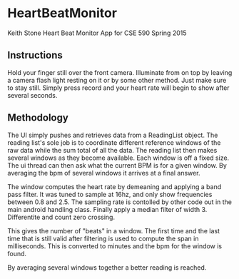 # HeartBeatMonitor
Keith Stone
Heart Beat Monitor App for CSE 590 Spring 2015

## Instructions

Hold your finger still over the front camera. Illuminate from on top by leaving a camera flash light resting on it or by some other method.
Just make sure to stay still. Simply press record and your heart rate will begin to show after several seconds.

## Methodology

The UI simply pushes and retrieves data from a ReadingList object. The reading list's sole job is to coordinate different reference windows of the raw data while the sum total of all the data.
The reading list then makes several windows as they become available. Each window is off a fixed size. The ui thread can then ask what the current BPM is for a given window. By averaging the bpm of several windows it arrives at a final answer.

The window computes the heart rate by demeaning and applying a band pass filter. It was tuned to sample at 16hz, and only show frequencies between 0.8 and 2.5. The sampling rate is contolled by other code out in the main android handling class. Finally apply a median filter of width 3. Differentite and count zero crossing.

This gives the number of "beats" in a window. The first time and the last time that is still valid after filtering is used to compute the span in milliseconds. This is converted to minutes and the bpm for the window is found.

By averaging several windows together a better reading is reached.

